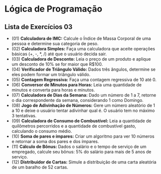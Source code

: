 # Lógica de Programação
## Lista de Exercícios 03

* (01) **Calculadora de IMC:** Calcule o Índice de Massa Corporal de uma pessoa e determine sua categoria de peso.
* (02) **Calculadora Simples:** Faça uma calculadora que aceite operações básicas (+, -, *, /) até que o usuário decida sair.
* (03) **Calculadora de Desconto:** Leia o preço de um produto e aplique um desconto de 10% se for maior que R$100.
* (04) **Verificador de Triângulo Válido:** Dados três ângulos, determine se eles podem formar um triângulo válido.
* (05) **Contagem Regressiva:** Faça uma contagem regressiva de 10 até 0.
* (06) **Conversor de Minutos para Horas:** Leia uma quantidade de minutos e converta para horas e minutos.
* (07) **Calculadora de Dias da Semana:** Dado um número de 1 a 7, retorne o dia correspondente da semana, considerando 1 como Domingo.
* (08) **Jogo de Adivinhação de Números:** Gere um número aleatório de 1 a 10 e deixe o usuário tentar adivinhar qual é. O usuário tem no máximo 3 tentativas.
* (09) **Calculadora de Consumo de Combustível:** Leia a quantidade de quilômetros percorridos e a quantidade de combustível gasto, calculando o consumo médio.
* (10) **Soma de pares e ímpares:** Criar um algoritmo para ver 10 números e retornar a soma dos pares e dos ímpares.
* (11) **Cálculo de Bônus:** Dados o salário e o tempo de serviço de um empregado, calcule seu bônus: 5% do salário para mais de 5 anos de serviço.
* (12) **Distribuidor de Cartas:** Simule a distribuição de uma carta aleatória de um baralho de 52 cartas.
